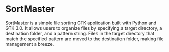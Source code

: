 # SortMaster
SortMaster is a simple file sorting GTK application built with Python and GTK 3.0. It allows users to organize files by specifying a target directory, a destination folder, and a pattern string. Files in the target directory that match the specified pattern are moved to the destination folder, making file management a breeze.

